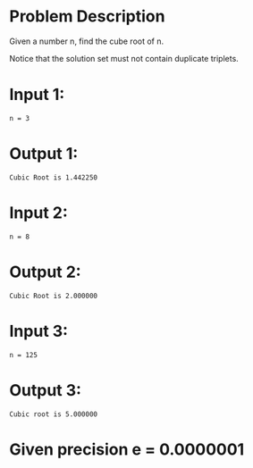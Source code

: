 # Problem Description

Given a number n, find the cube root of n.

Notice that the solution set must not contain duplicate triplets.

# Input 1: 
    n = 3
# Output 1: 
    Cubic Root is 1.442250

# Input 2: 
    n = 8
# Output 2:
    Cubic Root is 2.000000

# Input 3: 
    n = 125
# Output 3:
    Cubic root is 5.000000

# Given precision e = 0.0000001

